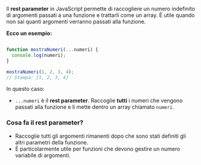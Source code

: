 Il **rest parameter** in JavaScript permette di raccogliere un numero indefinito di argomenti passati a una funzione e trattarli come un array. È utile quando non sai quanti argomenti verranno passati alla funzione.

**Ecco un esempio:**

```jsx

function mostraNumeri(...numeri) {
  console.log(numeri);
}

mostraNumeri(1, 2, 3, 4);
// Stampa: [1, 2, 3, 4]

```

In questo caso:

- `...numeri` è il **rest parameter**. Raccoglie **tutti** i numeri che vengono passati alla funzione e li mette dentro un array chiamato `numeri`.

### Cosa fa il rest parameter?

- Raccoglie tutti gli argomenti rimanenti dopo che sono stati definiti gli altri parametri della funzione.
- È particolarmente utile per funzioni che devono gestire un numero variabile di argomenti.